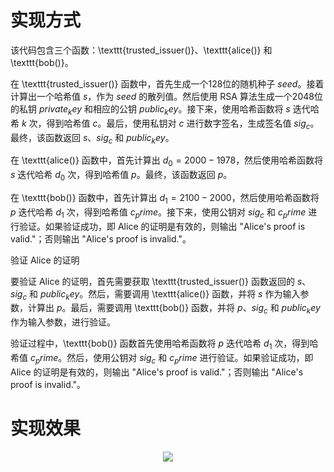 # 实现方式
该代码包含三个函数：\texttt{trusted_issuer()}、\texttt{alice()} 和 \texttt{bob()}。

在 \texttt{trusted_issuer()} 函数中，首先生成一个128位的随机种子 $seed$。接着计算出一个哈希值 $s$，作为 $seed$ 的散列值。然后使用 RSA 算法生成一个2048位的私钥 $private_key$ 和相应的公钥 $public_key$。接下来，使用哈希函数将 $s$ 迭代哈希 $k$ 次，得到哈希值 $c$。最后，使用私钥对 $c$ 进行数字签名，生成签名值 $sig_c$。最终，该函数返回 $s$、$sig_c$ 和 $public_key$。

在 \texttt{alice()} 函数中，首先计算出 $d_0=2000-1978$，然后使用哈希函数将 $s$ 迭代哈希 $d_0$ 次，得到哈希值 $p$。最终，该函数返回 $p$。

在 \texttt{bob()} 函数中，首先计算出 $d_1=2100-2000$，然后使用哈希函数将 $p$ 迭代哈希 $d_1$ 次，得到哈希值 $c_prime$。接下来，使用公钥对 $sig_c$ 和 $c_prime$ 进行验证。如果验证成功，即 Alice 的证明是有效的，则输出 "Alice's proof is valid."；否则输出 "Alice's proof is invalid."。

验证 Alice 的证明

要验证 Alice 的证明，首先需要获取 \texttt{trusted_issuer()} 函数返回的 $s$、$sig_c$ 和 $public_key$。然后，需要调用 \texttt{alice()} 函数，并将 $s$ 作为输入参数，计算出 $p$。最后，需要调用 \texttt{bob()} 函数，并将 $p$、$sig_c$ 和 $public_key$ 作为输入参数，进行验证。

验证过程中，\texttt{bob()} 函数首先使用哈希函数将 $p$ 迭代哈希 $d_1$ 次，得到哈希值 $c_prime$。然后，使用公钥对 $sig_c$ 和 $c_prime$ 进行验证。如果验证成功，即 Alice 的证明是有效的，则输出 "Alice's proof is valid."；否则输出 "Alice's proof is invalid."。

# 实现效果
<div align="center">
  <img src="https://github.com/Ljm200301/ljm/blob/main/pictures/Project6.png">
</div>
